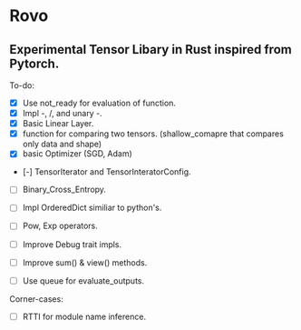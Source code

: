 # Rovo

## Experimental Tensor Libary in Rust inspired from Pytorch.

To-do:

- [x] Use not_ready for evaluation of function.
- [x] Impl -, /, and unary -.
- [x] Basic Linear Layer.
- [X] function for comparing two tensors. (shallow_comapre that compares only data and shape)
- [X] basic Optimizer (SGD, Adam)
- [-] TensorIterator and TensorInteratorConfig.
- [ ] Binary_Cross_Entropy.
- [ ] Impl OrderedDict similiar to python's.
- [ ] Pow, Exp operators.
- [ ] Improve Debug trait impls.
- [ ] Improve sum() & view() methods.
- [ ] Use queue for evaluate_outputs.


Corner-cases:

- [ ] RTTI for module name inference.

